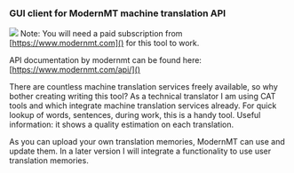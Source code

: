 ### GUI client for ModernMT machine translation API

![](C:\Users\JR\PycharmProjects\MMTGUI\Screenshot.png)
Note: You will need a paid subscription from [https://www.modernmt.com]() for this tool to work.

API documentation by modernmt can be found here:
[https://www.modernmt.com/api/]()

There are countless machine translation services freely available, 
so why bother creating writing this tool?
As a technical translator I am using CAT tools and which integrate
machine translation services already. 
For quick lookup of words, sentences, during work, this is a handy tool. 
Useful information: it shows a quality estimation on each translation.

As you can upload your own translation memories, ModernMT can use and update them.
In a later version I will integrate a functionality to use user translation memories.

